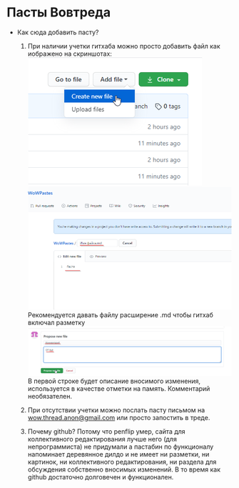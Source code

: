 # Пасты Вовтреда

* Как сюда добавить пасту?
    1. При наличии учетки гитхаба можно просто добавить файл как иображено на скриншотах:  
    ![Загрузка файла](/Assets/Upload.png)  
    ![Текст файла](/Assets/File.png)  
    Рекомендуется давать файлу расширение .md чтобы гитхаб включал разметку
    ![Комментарии файла](/Assets/Comments.png)  
    В первой строке будет описание вносимого изменения, используется в качестве отметки на память. Комментарий необязателен.
    
    2. При отсутствии учетки можно послать пасту письмом на wow.thread.anon@gmail.com или просто запостить в треде.
    
    3. Почему github?
        Потому что penflip умер, сайта для коллективного редактирования лучше него (для непрограммиста) не придумали а пастабин по функционалу напоминает деревянное дилдо и не имеет ни разметки, ни картинок, ни коллективного редактирования, ни раздела для обсуждения собственно вносимых изменений. В то время как github достаточно долговечен и функционален.